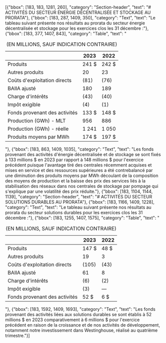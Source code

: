 [{"bbox": [183, 183, 1281, 260], "category": "Section-header", "text": "# ACTIVITÉS DU SECTEUR ÉNERGIE DÉCENTRALISÉE ET STOCKAGE AU PRORATA"}, {"bbox": [183, 287, 1409, 350], "category": "Text", "text": "Le tableau suivant présente nos résultats au prorata du secteur énergie décentralisée et stockage pour les exercices clos les 31 décembre :"}, {"bbox": [183, 377, 1407, 843], "category": "Table", "text": "<table><caption>(EN MILLIONS, SAUF INDICATION CONTRAIRE)</caption><thead><tr><th></th><th>2023</th><th>2022</th></tr></thead><tbody><tr><td>Produits</td><td>241 $</td><td>242 $</td></tr><tr><td>Autres produits</td><td>20</td><td>23</td></tr><tr><td>Coûts d'exploitation directs</td><td>(81)</td><td>(76)</td></tr><tr><td>BAIIA ajusté</td><td>180</td><td>189</td></tr><tr><td>Charge d'intérêts</td><td>(43)</td><td>(40)</td></tr><tr><td>Impôt exigible</td><td>(4)</td><td>(1)</td></tr><tr><td>Fonds provenant des activités</td><td>133 $</td><td>148 $</td></tr><tr><td>Production (GWh) - MLT</td><td>956</td><td>886</td></tr><tr><td>Production (GWh) - réelle</td><td>1 241</td><td>1 050</td></tr><tr><td>Produits moyens par MWh</td><td>174 $</td><td>197 $</td></tr></tbody></table>"}, {"bbox": [183, 863, 1409, 1035], "category": "Text", "text": "Les fonds provenant des activités d'énergie décentralisée et de stockage se sont fixés à 133 millions $ en 2023 par rapport à 148 millions $ pour l'exercice précédent puisque l'avantage tiré des centrales récemment acquises et mises en service et des ressources supérieures a été contrebalancé par une diminution des produits moyens par MWh découlant de la composition des moyens de production et la baisse des prix des services liés à la stabilisation des réseaux dans nos centrales de stockage par pompage qui s'explique par une volatilité des prix réduite."}, {"bbox": [183, 1104, 1144, 1139], "category": "Section-header", "text": "# ACTIVITÉS DU SECTEUR SOLUTIONS DURABLES AU PRORATA"}, {"bbox": [183, 1166, 1409, 1228], "category": "Text", "text": "Le tableau suivant présente nos résultats au prorata du secteur solutions durables pour les exercices clos les 31 décembre :"}, {"bbox": [183, 1255, 1407, 1575], "category": "Table", "text": "<table><caption>(EN MILLIONS, SAUF INDICATION CONTRAIRE)</caption><thead><tr><th></th><th>2023</th><th>2022</th></tr></thead><tbody><tr><td>Produits</td><td>147 $</td><td>48 $</td></tr><tr><td>Autres produits</td><td>19</td><td>3</td></tr><tr><td>Coûts d'exploitation directs</td><td>(105)</td><td>(43)</td></tr><tr><td>BAIIA ajusté</td><td>61</td><td>8</td></tr><tr><td>Charge d'intérêts</td><td>(6)</td><td>(2)</td></tr><tr><td>Impôt exigible</td><td>(3)</td><td>—</td></tr><tr><td>Fonds provenant des activités</td><td>52 $</td><td>6 $</td></tr></tbody></table>"}, {"bbox": [183, 1592, 1409, 1693], "category": "Text", "text": "Les fonds provenant des activités liées aux solutions durables se sont établis à 52 millions $ en 2023 comparativement à 6 millions $ pour l'exercice précédent en raison de la croissance et de nos activités de développement, notamment notre investissement dans Westinghouse, réalisé au quatrième trimestre."}]